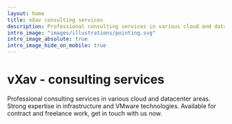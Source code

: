 ```yaml
---
layout: home
title: vXav consulting services
description: Professional consulting services in various cloud and datacenter areas. Strong expertise in infrastructure and VMware technologies. Available for contract and freelance work, get in touch with us now.
intro_image: "images/illustrations/pointing.svg"
intro_image_absolute: true
intro_image_hide_on_mobile: true
---
```


# vXav - consulting services

Professional consulting services in various cloud and datacenter areas. Strong expertise in infrastructure and VMware technologies. Available for contract and freelance work, get in touch with us now.
